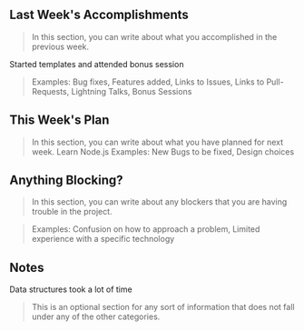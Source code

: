 ## Last Week's Accomplishments

> In this section, you can write about what you accomplished in the previous week.

Started templates and attended bonus session

> Examples:
> Bug fixes, Features added, Links to Issues, Links to Pull-Requests, Lightning Talks, Bonus Sessions

## This Week's Plan

> In this section, you can write about what you have planned for next week.
Learn Node.js
> Examples: New Bugs to be fixed, Design choices

## Anything Blocking?

> In this section, you can write about any blockers that you are having trouble in the project.

> Examples: Confusion on how to approach a problem, Limited experience with a specific technology

## Notes
Data structures took a lot of time
> This is an optional section for any sort of information that does not fall under any of the other categories.
